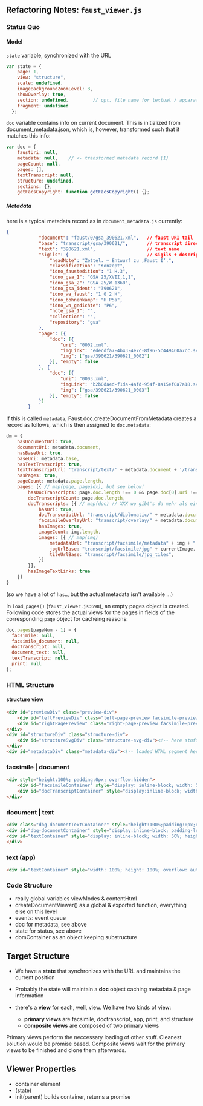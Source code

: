 ## Refactoring Notes: `faust_viewer.js`

### Status Quo

#### Model

`state` variable, synchronized with the URL

```js
var state = {
    page: 1,
    view: "structure",
    scale: undefined,
    imageBackgroundZoomLevel: 3,
    showOverlay: true,
    section: undefined,         // opt. file name for textual / apparatus view
    fragment: undefined
  };
```

`doc` variable contains info on current document. This is initialized from document_metadata.json, which is, however, 
transformed such that it matches this info:

```js
var doc = {
    faustUri: null,
    metadata: null,    // <- transformed metadata record [1]
    pageCount: null,
    pages: [],
    textTranscript: null,
    structure: undefined,
    sections: {},
    getFacsCopyright: function getFacsCopyright() {};
```


##### Metadata

here is a typical metadata record as in `document_metadata.js` currently:

```json
{
            "document": "faust/0/gsa_390621.xml",   // faust URI tail
            "base": "transcript/gsa/390621/",       // transcript directory
            "text": "390621.xml",                   // text name
            "sigils": {                             // sigils + description, used in the lists etc.
                "headNote": "Zettel. – Entwurf zu ‚Faust I‘.",  
                "classification": "Konzept",
                "idno_faustedition": "1 H.3",
                "idno_gsa_1": "GSA 25/XVII,1,1",
                "idno_gsa_2": "GSA 25/W 1360",
                "idno_gsa_ident": "390621",
                "idno_wa_faust": "1 0 2 H",
                "idno_bohnenkamp": "H P5a",
                "idno_wa_gedichte": "P6",
                "note_gsa_1": "",
                "collection": "",
                "repository": "gsa"
            },
            "page": [{
                "doc": [{
                    "uri": "0002.xml",
                    "imgLink": "edecdfa7-4b43-4e7c-8f96-5c449460a7cc.svg",
                    "img": ["gsa/390621/390621_0002"]
                }], "empty": false
            }, {
                "doc": [{
                    "uri": "0003.xml",
                    "imgLink": "b2b0da4d-f1da-4afd-954f-8a15ef0a7a18.svg",
                    "img": ["gsa/390621/390621_0003"]
                }], "empty": false
            }]
        }
```

If this is called `metadata`, Faust.doc.createDocumentFromMetadata creates a record as follows, which is then assigned to `doc.metadata`:

```js
dm = {
    hasDocumentUri: true,
    documentUri: metadata.document,
    hasBaseUri: true,
    baseUri: metadata.base,    
    hasTextTranscript: true,
    textTranscriptUrl: 'transcript/text/' + metadata.document + '/transcript.html', // probably not used!?
    hasPages: true,
    pageCount: metadata.page.length,
    pages: [{ // map(page, pageidx), but see below!
        hasDocTranscripts: page.doc.length !== 0 && page.doc[0].uri !== undefined,
        docTranscriptCount: page.doc.length,
        docTranscripts: [{ // map(doc) // XXX wo gibt's da mehr als eins?
            hasUri: true,
            docTranscriptUrl: "transcript/diplomatic/" + metadata.documentUri + "/page_" + (pageidx+1) + ".svg",
            facsimileOverlayUrl: "transcript/overlay/" + metadata.documentUri + "/page_" + (pageidx+1) + ".svg",
            hasImages: true,
            imageCount: img.length,
            images: [{ // map(img)
                metadataUrl: "transcript/facsimile/metadata" + img + ".json",
                jpgUrlBase: "transcript/facsimile/jpg" + currentImage,
                tileUrlBase: "transcript/facsimile/jpg_tiles",
            }]
        }],
        hasImageTextLinks: true 
    }]
}
```

(so we have a lot of `has…`, but the actual metadata isn't available …)

In `load_pages()` (`faust_viewer.js:698`), an empty pages object is created. Following code stores the actual views for
the pages in fields of the corresponding `page` object for cacheing reasons:

```js
doc.pages[pageNum - 1] = {
  facsimile: null,
  facsimile_document: null,
  docTranscript: null,
  document_text: null,
  textTranscript: null,
  print: null
};
```

### HTML Structure

#### structure view

```html
<div id="previewDiv" class="preview-div">
    <div id="leftPreviewDiv" class="left-page-preview facsimile-preview"></div>
    <div id="rightPagePreview" class="right-page-preview facsimile-preview"></div>
</div>
<div id="structureDiv" class="structure-div">
    <div id="structureSvgDiv" class="structure-svg-div"><!-- here stuff from createFromXml() --></div>
</div>
<div id="metadataDiv" class="metadata-div"><!-- loaded HTML segment here --></div>

```

### facsimile | document

```html
<div style="height:100%; padding:0px; overflow:hidden">
    <div id="facsimileContainer" style="display: inline-block; width: 50%; height: 100%; background: #ebebeb; overflow:auto"></div>
    <div id="docTranscriptContainer" style="display:inline-block; width:50%; height:100%; overflow:auto; textAlign:center; paddingLeft: 1em; paddingRight: 1em"></div>
</div>
```

### document | text

```html
<div class="dbg-documentTextContainer" style="height:100%;padding:0px;overflow:hidden;">
<div id="dbg-documentContainer" style="display:inline-block; padding-left:1em; padding-right:1em; width: 50%; height: 100%; border: 0px solid #ccc; border-right-width: 1px; overflow: auto; text-align:center"></div>
<div id="textContainer" style="display: inline-block; width: 50%; height: 100%; overflow: auto; text-align: center;"></div>
</div>
```

### text (app)

```html
<div id="textContainer" style="width: 100%; height: 100%; overflow: auto; text-align: center"></div>
```



### Code Structure

* really global variables viewModes & contentHtml
* createDocumentViewer() as a global & exported function, everything else on this level
* events: event queue
* doc for metadata, see above
* state for status, see above
* domContainer as an object keeping substructure 


## Target Structure

* We have a __state__ that synchronizes with the URL and maintains the current position
* Probably the state will maintain a __doc__ object caching metadata & page information
* there's a __view__ for each, well, view. We have two kinds of view:

    * __primary views__ are facsimile, doctranscript, app, print, and structure
    * __composite views__ are composed of two primary views
    
Primary views perform the neccessary loading of other stuff. Cleanest solution would be promise based. Composite views
wait for the primary views to be finished and clone them afterwards.


## Viewer Properties

- container element
- (state)
- init(parent) builds container, returns a promise
